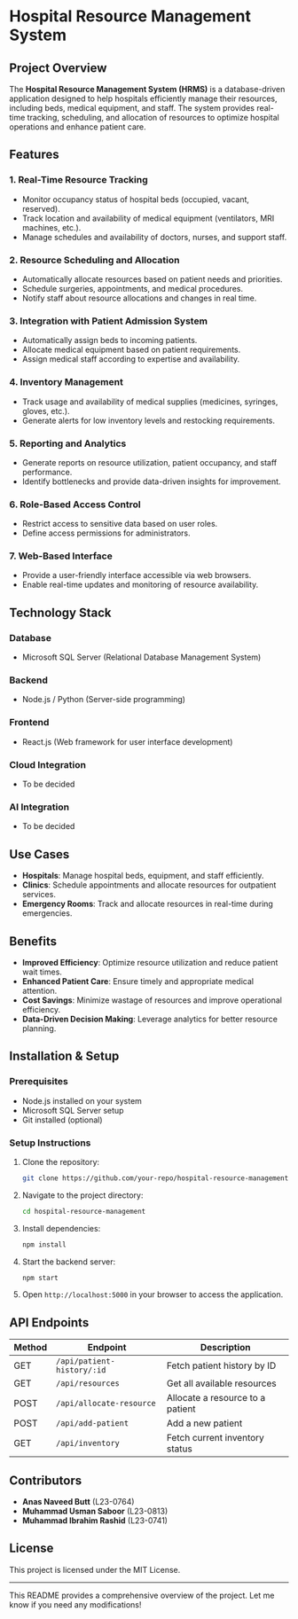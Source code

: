 # Hospital Resource Management System

## Project Overview
The **Hospital Resource Management System (HRMS)** is a database-driven application designed to help hospitals efficiently manage their resources, including beds, medical equipment, and staff. The system provides real-time tracking, scheduling, and allocation of resources to optimize hospital operations and enhance patient care.

## Features
### 1. **Real-Time Resource Tracking**
- Monitor occupancy status of hospital beds (occupied, vacant, reserved).
- Track location and availability of medical equipment (ventilators, MRI machines, etc.).
- Manage schedules and availability of doctors, nurses, and support staff.

### 2. **Resource Scheduling and Allocation**
- Automatically allocate resources based on patient needs and priorities.
- Schedule surgeries, appointments, and medical procedures.
- Notify staff about resource allocations and changes in real time.

### 3. **Integration with Patient Admission System**
- Automatically assign beds to incoming patients.
- Allocate medical equipment based on patient requirements.
- Assign medical staff according to expertise and availability.

### 4. **Inventory Management**
- Track usage and availability of medical supplies (medicines, syringes, gloves, etc.).
- Generate alerts for low inventory levels and restocking requirements.

### 5. **Reporting and Analytics**
- Generate reports on resource utilization, patient occupancy, and staff performance.
- Identify bottlenecks and provide data-driven insights for improvement.

### 6. **Role-Based Access Control**
- Restrict access to sensitive data based on user roles.
- Define access permissions for administrators.

### 7. **Web-Based Interface**
- Provide a user-friendly interface accessible via web browsers.
- Enable real-time updates and monitoring of resource availability.

## Technology Stack
### **Database**
- Microsoft SQL Server (Relational Database Management System)

### **Backend**
- Node.js / Python (Server-side programming)

### **Frontend**
- React.js (Web framework for user interface development)

### **Cloud Integration**
- To be decided

### **AI Integration**
- To be decided

## Use Cases
- **Hospitals**: Manage hospital beds, equipment, and staff efficiently.
- **Clinics**: Schedule appointments and allocate resources for outpatient services.
- **Emergency Rooms**: Track and allocate resources in real-time during emergencies.

## Benefits
- **Improved Efficiency**: Optimize resource utilization and reduce patient wait times.
- **Enhanced Patient Care**: Ensure timely and appropriate medical attention.
- **Cost Savings**: Minimize wastage of resources and improve operational efficiency.
- **Data-Driven Decision Making**: Leverage analytics for better resource planning.

## Installation & Setup
### **Prerequisites**
- Node.js installed on your system
- Microsoft SQL Server setup
- Git installed (optional)

### **Setup Instructions**
1. Clone the repository:
   ```sh
   git clone https://github.com/your-repo/hospital-resource-management.git
   ```
2. Navigate to the project directory:
   ```sh
   cd hospital-resource-management
   ```
3. Install dependencies:
   ```sh
   npm install
   ```
4. Start the backend server:
   ```sh
   npm start
   ```
5. Open `http://localhost:5000` in your browser to access the application.

## API Endpoints
| Method | Endpoint | Description |
|--------|------------------------------|---------------------------------|
| GET | `/api/patient-history/:id` | Fetch patient history by ID |
| GET | `/api/resources` | Get all available resources |
| POST | `/api/allocate-resource` | Allocate a resource to a patient |
| POST | `/api/add-patient` | Add a new patient |
| GET | `/api/inventory` | Fetch current inventory status |

## Contributors
- **Anas Naveed Butt** (L23-0764)
- **Muhammad Usman Saboor** (L23-0813)
- **Muhammad Ibrahim Rashid** (L23-0741)

## License
This project is licensed under the MIT License.

---
This README provides a comprehensive overview of the project. Let me know if you need any modifications!

